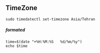  ## TimeZone
 ```
 sudo timedatectl set-timezone Asia/Tehran
 ```
##### formated
```
time=$(date "+%H:%M:%S   %d/%m/%y")
echo $time
```
